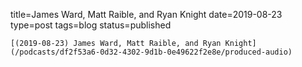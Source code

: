 
title=James Ward, Matt Raible, and Ryan Knight
date=2019-08-23
type=post
tags=blog
status=published
~~~~~~
[(2019-08-23) James Ward, Matt Raible, and Ryan Knight](/podcasts/df2f53a6-0d32-4302-9d1b-0e49622f2e8e/produced-audio) 
            
